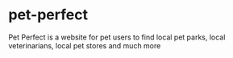 # pet-perfect
Pet Perfect is a website for pet users to find local pet parks, local veterinarians, local pet stores and much more
